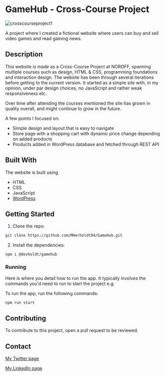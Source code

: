 # GameHub - Cross-Course Project

![crosscourseproject1](https://user-images.githubusercontent.com/81162745/203309293-16e4e5da-598b-4043-954d-83ba19814651.png)

A project where I created a fictional website where users can buy and sell video games and read gaming news.

## Description

This website is made as a Cross-Course Project at NOROFF, spanning multiple courses such as design, HTML & CSS, programming foundations and interaction design. The website has been through several iterations before getting to the current version. It started as a simple site with, in my opinion, under par design choices, no JavaScript and rather weak responsiveness etc. 

Over time after attending the courses mentioned the site has grown in quality overall, and might continue to grow in the future.

A few points I focused on:

- Simple design and layout that is easy to navigate
- Store page with a shopping cart with dynamic price change depending on added products
- Products added in WordPress database and fetched through REST API

## Built With

The website is built using

- HTML
- CSS
- JavaScript
- [WordPress](https://wordpress.org/)

## Getting Started

1. Clone the repo:

```bash
git clone https://github.com/MHerholdt94/GameHub.git
```

2. Install the dependencies:

```
npm i @devholdt/gamehub
```

### Running

Here is where you detail how to run the app. It typically involves the commands you'd need to run to start the project e.g.

To run the app, run the following commands:

```bash
npm run start
```

## Contributing

To contribute to this project, open a pull request to be reviewed.

## Contact

[My Twitter page](https://twitter.com/Harboldtt)

[My LinkedIn page](https://www.linkedin.com/in/mathias-herholdt-b5a5bb204/)
